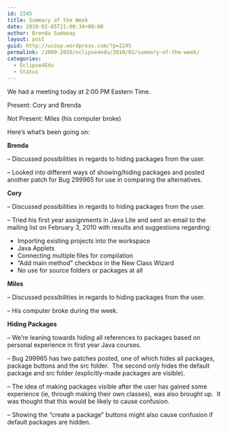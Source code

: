 ```yaml
---
id: 2245
title: Summary of the Week
date: 2010-02-05T21:00:34+00:00
author: Brenda Sadoway
layout: post
guid: http://ucosp.wordpress.com/?p=2245
permalink: /2009-2010/eclipse4edu/2010/02/summary-of-the-week/
categories:
  - Eclipse4Edu
  - Status
---
```

We had a meeting today at 2:00 PM Eastern Time.

Present: Cory and Brenda

Not Present: Miles (his computer broke)

Here&#8217;s what&#8217;s been going on:

**Brenda**

&#8211; Discussed possibilities in regards to hiding packages from the user.

&#8211; Looked into different ways of showing/hiding packages and posted another patch for Bug 299965 for use in comparing the alternatives.

**Cory**

&#8211; Discussed possibilities in regards to hiding packages from the user.

&#8211; Tried his first year assignments in Java Lite and sent an email to the mailing list on February 3, 2010 with results and suggestions regarding:

  * Importing existing projects into the workspace
  * Java Applets
  * Connecting multiple files for compilation
  * “Add main method” checkbox in the New Class Wizard
  * No use for source folders or packages at all

**Miles**

&#8211; Discussed possibilities in regards to hiding packages from the user.

&#8211; His computer broke during the week.

**Hiding Packages**

&#8211; We’re leaning towards hiding all references to packages based on personal experience in first year Java courses.

&#8211; Bug 299965 has two patches posted, one of which hides all packages, package buttons and the src folder.  The second only hides the default package and src folder (explicitly-made packages are visible).

&#8211; The idea of making packages visible after the user has gained some experience (ie, through making their own classes), was also brought up.  It was thought that this would be likely to cause confusion.

&#8211; Showing the “create a package” buttons might also cause confusion if default packages are hidden.
